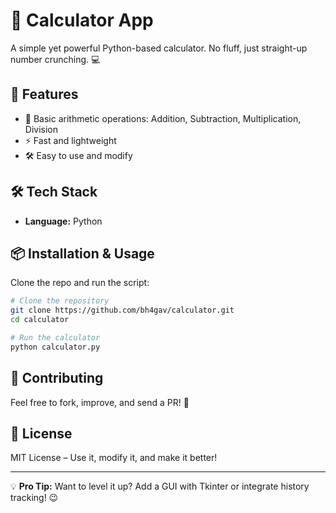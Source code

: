 # 🔢 Calculator App

A simple yet powerful Python-based calculator. No fluff, just straight-up number crunching. 💻

## 🚀 Features

- 🧮 Basic arithmetic operations: Addition, Subtraction, Multiplication, Division
- ⚡ Fast and lightweight
- 🛠️ Easy to use and modify

## 🛠️ Tech Stack

- **Language:** Python

## 📦 Installation & Usage

Clone the repo and run the script:

```sh
# Clone the repository
git clone https://github.com/bh4gav/calculator.git
cd calculator

# Run the calculator
python calculator.py
```

## 🤝 Contributing

Feel free to fork, improve, and send a PR! 🚀

## 📜 License

MIT License – Use it, modify it, and make it better!

---
💡 **Pro Tip:** Want to level it up? Add a GUI with Tkinter or integrate history tracking! 😉

